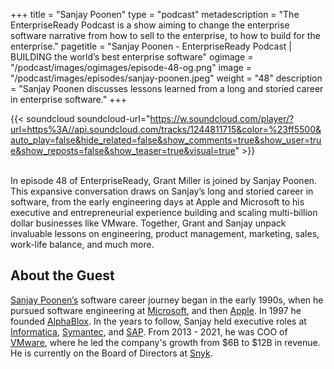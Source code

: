 +++
title = "Sanjay Poonen"
type = "podcast"
metadescription = "The EnterpriseReady Podcast is a show aiming to change the enterprise software narrative from how to sell to the enterprise, to how to build for the enterprise."
pagetitle = "Sanjay Poonen - EnterpriseReady Podcast | BUILDING the world’s best enterprise software"
ogimage = "/podcast/images/ogimages/episode-48-og.png"
image = "/podcast/images/episodes/sanjay-poonen.jpeg"
weight = "48"
description = "Sanjay Poonen discusses lessons learned from a long and storied career in enterprise software."
+++

{{< soundcloud soundcloud-url="https://w.soundcloud.com/player/?url=https%3A//api.soundcloud.com/tracks/1244811715&color=%23ff5500&auto_play=false&hide_related=false&show_comments=true&show_user=true&show_reposts=false&show_teaser=true&visual=true" >}}


\
In episode 48 of EnterpriseReady, Grant Miller is joined by Sanjay Poonen. This expansive conversation draws on Sanjay’s long and storied career in software, from the early engineering days at Apple and Microsoft to his executive and entrepreneurial experience building and scaling multi-billion dollar businesses like VMware. Together, Grant and Sanjay unpack invaluable lessons on engineering, product management, marketing, sales, work-life balance, and much more.

## About the Guest 

[Sanjay Poonen’s](https://twitter.com/spoonen) software career journey began in the early 1990s, when he pursued software engineering at [Microsoft](https://www.microsoft.com/), and then [Apple](https://www.apple.com/). In 1997 he founded [AlphaBlox](https://www.crunchbase.com/organization/alphablox). In the years to follow, Sanjay held executive roles at [Informatica](https://www.informatica.com/), [Symantec](https://securitycloud.symantec.com/cc/landing), and [SAP](https://www.sap.com/index.html). From 2013 - 2021, he was COO of [VMware](https://www.vmware.com/), where he led the company's growth from $6B to $12B in revenue. He is currently on the Board of Directors at [Snyk](https://snyk.io/).
